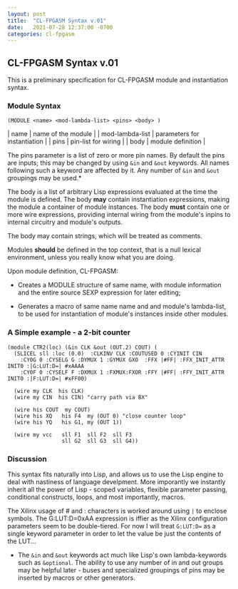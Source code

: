 ```yaml
---
layout: post
title:  "CL-FPGASM Syntax v.01"
date:   2021-07-28 12:37:00 -0700
categories: cl-fpgasm
---
```


## CL-FPGASM Syntax v.01

This is a preliminary specification for CL-FPGASM module and instantiation syntax.

### Module Syntax
```
(MODULE <name> <mod-lambda-list> <pins> <body> )
```

| name             | name of the module |
| mod-lambda-list  | parameters for instantiation |
| pins             | pin-list for wiring |
| body             | module definition |

The pins parameter is a list of zero or more pin names.  By default the pins are inputs; this may be changed by using `&in` and `&out` keywords.  All names following such a keyword are affected by it.  Any number of `&in` and `&out` groupings may be used.*


The body is a list of arbitrary Lisp expressions evaluated at the time the module is defined.  The body **may** contain instantiation expressions, making the module a container of module instances.  The body **must** contain one or more wire expressions, providing internal wiring from the module's inpins to internal circuitry and module's outputs.

The body may contain strings, which will be treated as comments.

Modules **should** be defined in the top context, that is a null lexical environment, unless you really know what you are doing.

Upon module definition, CL-FPGASM:
* Creates a MODULE structure of same name, with module information and the entire source SEXP expression for later editing;

* Generates a macro of same name name and and module's lambda-list, to be used for instantiation of module's instances inside other modules.

### A Simple example - a 2-bit counter
```
(module CTR2(loc) (&in CLK &out (OUT.2) COUT) (
  (SLICEL sll :loc (0.0)  :CLKINV CLK :COUTUSED 0 :CYINIT CIN 
    :CY0G 0 :CYSELG G :DYMUX 1 :GYMUX GXO  :FFX |#FF| :FFX_INIT_ATTR INIT0 :|G:LUT:D=| #xAAAA
    :CY0F 0 :CYSELF F :DXMUX 1 :FXMUX:FXOR :FFY |#FF| :FFY_INIT_ATTR INIT0 :|F:LUT:D=| #xFF00)

  (wire my CLK  his CLK)
  (wire my CIN  his CIN) "carry path via BX"

  (wire his COUT  my COUT)
  (wire his XQ   his F4  my (OUT 0) "close counter loop"
  (wire his YQ   his G1, my (OUT 1)) 

  (wire my vcc   sll F1  sll F2  sll F3
                 sll G2  sll G3  sll G4))
```

### Discussion

This syntax fits naturally into Lisp, and allows us to use the Lisp engine to deal with nastiness of language develpment.  More imporantly we instantly inherit all the power of Lisp - scoped variables, flexible parameter passing, conditional constructs, loops, and most importantly, macros.

The Xilinx usage of # and : characters is worked around using `|` to enclose symbols.  The G:LUT:D=0xAA expression is iffier as the Xilinx configuration parameters seem to be double-tiered.  For now I will treat `G:LUT:D=` as a single keyword parameter in order to let the value be just the contents of the LUT...

* The `&in` and `&out` keywords act much like Lisp's own lambda-keywords such as `&optional`.  The ability to use any number of in and out groups may be helpful later - buses and specialized groupings of pins may be inserted by macros or other generators.




